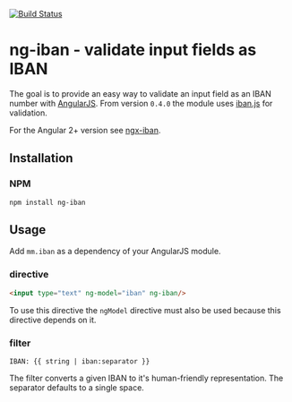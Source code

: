 [![Build Status](https://travis-ci.org/mmjmanders/ng-iban.svg?branch#master)](https://travis-ci.org/mmjmanders/ng-iban)

# ng-iban - validate input fields as IBAN
The goal is to provide an easy way to validate an input field as an IBAN number with [AngularJS](https://angularjs.org/).
From version `0.4.0` the module uses [iban.js](https://github.com/arhs/iban.js) for validation.

For the Angular 2+ version see [ngx-iban](https://github.com/mmjmanders/ngx-iban).

## Installation

### NPM

`npm install ng-iban`

## Usage

Add `mm.iban` as a dependency of your AngularJS module.

### directive
```html
<input type="text" ng-model="iban" ng-iban/>
```

To use this directive the `ngModel` directive must also be used because this directive depends on it.

### filter
```
IBAN: {{ string | iban:separator }}
```

The filter converts a given IBAN to it's human-friendly representation. The separator defaults to a single space.
